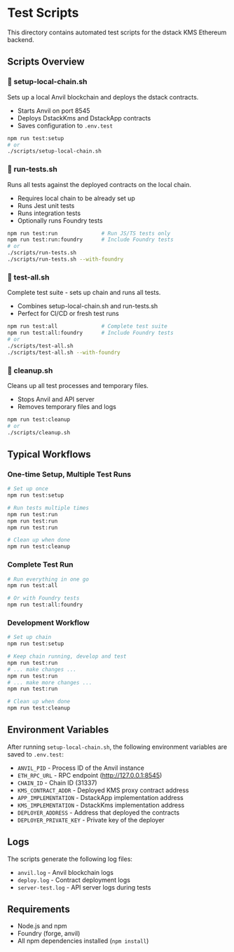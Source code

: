 # Test Scripts

This directory contains automated test scripts for the dstack KMS Ethereum backend.

## Scripts Overview

### 🚀 setup-local-chain.sh
Sets up a local Anvil blockchain and deploys the dstack contracts.
- Starts Anvil on port 8545
- Deploys DstackKms and DstackApp contracts
- Saves configuration to `.env.test`

```bash
npm run test:setup
# or
./scripts/setup-local-chain.sh
```

### 🧪 run-tests.sh
Runs all tests against the deployed contracts on the local chain.
- Requires local chain to be already set up
- Runs Jest unit tests
- Runs integration tests
- Optionally runs Foundry tests

```bash
npm run test:run              # Run JS/TS tests only
npm run test:run:foundry      # Include Foundry tests
# or
./scripts/run-tests.sh
./scripts/run-tests.sh --with-foundry
```

### 🎯 test-all.sh
Complete test suite - sets up chain and runs all tests.
- Combines setup-local-chain.sh and run-tests.sh
- Perfect for CI/CD or fresh test runs

```bash
npm run test:all              # Complete test suite
npm run test:all:foundry      # Include Foundry tests
# or
./scripts/test-all.sh
./scripts/test-all.sh --with-foundry
```

### 🧹 cleanup.sh
Cleans up all test processes and temporary files.
- Stops Anvil and API server
- Removes temporary files and logs

```bash
npm run test:cleanup
# or
./scripts/cleanup.sh
```

## Typical Workflows

### One-time Setup, Multiple Test Runs
```bash
# Set up once
npm run test:setup

# Run tests multiple times
npm run test:run
npm run test:run
npm run test:run

# Clean up when done
npm run test:cleanup
```

### Complete Test Run
```bash
# Run everything in one go
npm run test:all

# Or with Foundry tests
npm run test:all:foundry
```

### Development Workflow
```bash
# Set up chain
npm run test:setup

# Keep chain running, develop and test
npm run test:run
# ... make changes ...
npm run test:run
# ... make more changes ...
npm run test:run

# Clean up when done
npm run test:cleanup
```

## Environment Variables

After running `setup-local-chain.sh`, the following environment variables are saved to `.env.test`:

- `ANVIL_PID` - Process ID of the Anvil instance
- `ETH_RPC_URL` - RPC endpoint (http://127.0.0.1:8545)
- `CHAIN_ID` - Chain ID (31337)
- `KMS_CONTRACT_ADDR` - Deployed KMS proxy contract address
- `APP_IMPLEMENTATION` - DstackApp implementation address
- `KMS_IMPLEMENTATION` - DstackKms implementation address
- `DEPLOYER_ADDRESS` - Address that deployed the contracts
- `DEPLOYER_PRIVATE_KEY` - Private key of the deployer

## Logs

The scripts generate the following log files:

- `anvil.log` - Anvil blockchain logs
- `deploy.log` - Contract deployment logs
- `server-test.log` - API server logs during tests

## Requirements

- Node.js and npm
- Foundry (forge, anvil)
- All npm dependencies installed (`npm install`)

